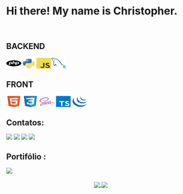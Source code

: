 <h1>Hi there! My name is Christopher.</h1>

<div align="center" border-top="1px Soliod #ccc" style="display: inline_block"><br></div>

## BACKEND
<div>
<img align="center" alt="PHP" height="30" width="40" src="https://raw.githubusercontent.com/devicons/devicon/master/icons/php/php-plain.svg"><img align="center" alt="py" height="30" width="40" src="https://raw.githubusercontent.com/devicons/devicon/master/icons/python/python-original.svg"><img align="center" alt="Js" height="30" width="40" src="https://raw.githubusercontent.com/devicons/devicon/master/icons/javascript/javascript-original.svg"><img align="center" alt="MySql" height="30" width="40" src="https://raw.githubusercontent.com/devicons/devicon/master/icons/mysql/mysql-original.svg">
<br></div>

## FRONT
<div>
<img align="center" alt="HTML" height="30" width="40" src="https://raw.githubusercontent.com/devicons/devicon/master/icons/html5/html5-original.svg">
<img align="center" alt="CSS" height="30" width="40" src="https://raw.githubusercontent.com/devicons/devicon/master/icons/css3/css3-original.svg">
<img align="center" alt="CSS" height="30" width="40" src="https://raw.githubusercontent.com/devicons/devicon/master/icons/sass/sass-original.svg">
<img align="center" alt="Ts" height="30" width="40" src="https://raw.githubusercontent.com/devicons/devicon/master/icons/typescript/typescript-original.svg">
<img align="center" alt="JQuery" height="30" width="40" src="https://raw.githubusercontent.com/devicons/devicon/master/icons/jquery/jquery-original.svg">
<br></div>

## Contatos:
<div>
<a href="https://instagram.com/ch_kawan" target="_blank"><img loading="lazy" src="https://img.shields.io/badge/-Instagram-%23E4405F?style=for-the-badge&logo=instagram&logoColor=white" target="_blank"></a>
<a href = "mailto:ch_kawan@outlook.com"><img loading="lazy" src="https://img.shields.io/badge/Gmail-D14836?style=for-the-badge&logo=gmail&logoColor=white" target="_blank"></a>
<a href="https://www.linkedin.com/in/ch-kawan/" target="_blank"><img loading="lazy" src="https://img.shields.io/badge/-LinkedIn-%230077B5?style=for-the-badge&logo=linkedin&logoColor=white" target="_blank"></a>
<a href="https://linktr.ee/ch_kawan" target="_blank"><img loading="lazy" src="https://img.shields.io/badge/-Linketree-%230077B5?style=for-the-badge&logo=linktree&logoColor=green" target="_blank"></a> 
<br></div>

## Portifólio :
<div>
<a href="https://instagram.com/ch_kawan" target="_blank"><img loading="lazy" src="https://img.shields.io/badge/portifolio-8A2BE2" target="_blank"></a>
<br></div>

<br>
<div align="center">
  <a href="https://github.com/chkawan">
<img align="center" height="150em" src="https://github-readme-stats.vercel.app/api?username=chkawan&show_icons=true&theme=transparent&title_color=2f80ed&text_bold=false"/>  <img align="center" height="150em" src="https://github-readme-stats.vercel.app/api/top-langs/?username=chkawan&layout=compact&show_icons=true&theme=transparent&title_color=2f80ed)](https://github.com/chkawan/github-readme-stats"/>
</div>
